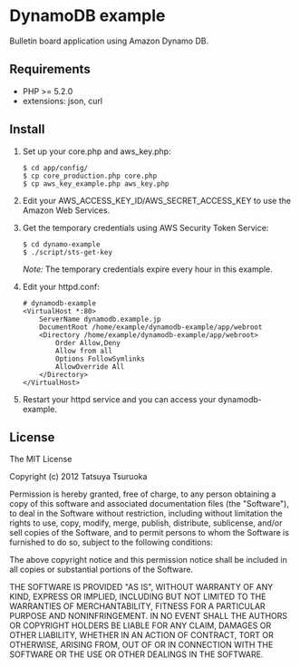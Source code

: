 DynamoDB example
================

Bulletin board application using Amazon Dynamo DB.

Requirements
------------

 * PHP >= 5.2.0
 * extensions: json, curl


Install
-------

1. Set up your core.php and aws_key.php:

    ```
    $ cd app/config/
    $ cp core_production.php core.php
    $ cp aws_key_example.php aws_key.php
    ```

2. Edit your AWS_ACCESS_KEY_ID/AWS_SECRET_ACCESS_KEY to use the Amazon Web Services.

3. Get the temporary credentials using AWS Security Token Service:

    ```
    $ cd dynamo-example
    $ ./script/sts-get-key
    ```

    *Note:* The temporary credentials expire every hour in this example.

4. Edit your httpd.conf:

    ```
    # dynamodb-example
    <VirtualHost *:80>
        ServerName dynamodb.example.jp
        DocumentRoot /home/example/dynamodb-example/app/webroot
        <Directory /home/example/dynamodb-example/app/webroot>
            Order Allow,Deny
            Allow from all
            Options FollowSymlinks
            AllowOverride All
        </Directory>
    </VirtualHost>
    ```

5. Restart your httpd service and you can access your dynamodb-example.

License
-------

The MIT License

Copyright (c) 2012 Tatsuya Tsuruoka

Permission is hereby granted, free of charge, to any person obtaining a copy of
this software and associated documentation files (the "Software"), to deal in
the Software without restriction, including without limitation the rights to
use, copy, modify, merge, publish, distribute, sublicense, and/or sell copies of
the Software, and to permit persons to whom the Software is furnished to do so,
subject to the following conditions:

The above copyright notice and this permission notice shall be included in all
copies or substantial portions of the Software.

THE SOFTWARE IS PROVIDED "AS IS", WITHOUT WARRANTY OF ANY KIND, EXPRESS OR
IMPLIED, INCLUDING BUT NOT LIMITED TO THE WARRANTIES OF MERCHANTABILITY, FITNESS
FOR A PARTICULAR PURPOSE AND NONINFRINGEMENT. IN NO EVENT SHALL THE AUTHORS OR
COPYRIGHT HOLDERS BE LIABLE FOR ANY CLAIM, DAMAGES OR OTHER LIABILITY, WHETHER
IN AN ACTION OF CONTRACT, TORT OR OTHERWISE, ARISING FROM, OUT OF OR IN
CONNECTION WITH THE SOFTWARE OR THE USE OR OTHER DEALINGS IN THE SOFTWARE.
